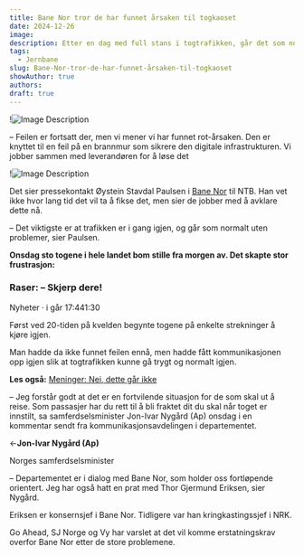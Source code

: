 ```yaml
---
title: Bane Nor tror de har funnet årsaken til togkaoset
date: 2024-12-26
image: 
description: Etter en dag med full stans i togtrafikken, går det som normalt 2. juledag, ifølge Bane Nor.
tags:
  - Jernbane
slug: Bane-Nor-tror-de-har-funnet-årsaken-til-togkaoset
showAuthor: true
authors: 
draft: true
---
```

!![Image Description](/images/Pasted%20image%2020241226162116.png)

– Feilen er fortsatt der, men vi mener vi har funnet rot-årsaken. Den er knyttet til en feil på en brannmur som sikrere den digitale infrastrukturen. Vi jobber sammen med leverandøren for å løse det

!![Image Description](/images/rosenlaui-bakgrunn.jpg)

Det sier pressekontakt Øystein Stavdal Paulsen i [Bane Nor](https://www.vg.no/tag/bane-nor?utm_source=vg-article&utm_medium=auto-tagger&utm_campaign=VzeAqr) til NTB. Han vet ikke hvor lang tid det vil ta å fikse det, men sier de jobber med å avklare dette nå.

– Det viktigste er at trafikken er i gang igjen, og går som normalt uten problemer, sier Paulsen.

**Onsdag sto togene i hele landet bom stille fra morgen av. Det skapte stor frustrasjon:**

### Raser: – Skjerp dere!

Nyheter · i går 17:441:30

Først ved 20-tiden på kvelden begynte togene på enkelte strekninger å kjøre igjen.

Man hadde da ikke funnet feilen ennå, men hadde fått kommunikasjonen opp igjen slik at togtrafikken kunne gå trygt og normalt igjen.

**Les også:** [Meninger: Nei, dette går ikke](https://www.vg.no/i/W0ePdL)

– Jeg forstår godt at det er en fortvilende situasjon for de som skal ut å reise. Som passasjer har du rett til å bli fraktet dit du skal når toget er innstilt, sa samferdselsminister Jon-Ivar Nygård (Ap) onsdag i en kommentar sendt fra kommunikasjonsavdelingen i departementet.

<-**Jon-Ivar Nygård (Ap)**

Norges samferdselsminister

– Departementet er i dialog med Bane Nor, som holder oss fortløpende orientert. Jeg har også hatt en prat med Thor Gjermund Eriksen, sier Nygård.

Eriksen er konsernsjef i Bane Nor. Tidligere var han kringkastingssjef i NRK.

Go Ahead, SJ Norge og Vy har varslet at det vil komme erstatningskrav overfor Bane Nor etter de store problemene.